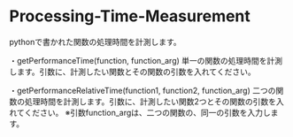 # Processing-Time-Measurement

pythonで書かれた関数の処理時間を計測します。

・getPerformanceTime(function, function_arg)
単一の関数の処理時間を計測します。引数に、計測したい関数とその関数の引数を入れてください。

・getPerformanceRelativeTime(function1, function2, function_arg)
二つの関数の処理時間を計測します。引数に、計測したい関数2つとその関数の引数を入れてください。
※引数function_argは、二つの関数の、同一の引数を入力します。
